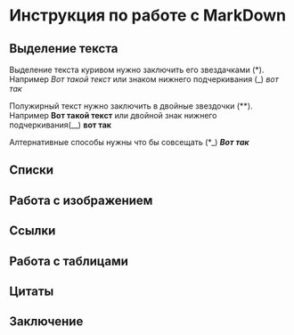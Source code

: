 # Инструкция по работе с MarkDown

## Выделение текста

Выделение текста куривом нужно заключить его звездачками (*). Например *Вот такой текст* или знаком нижнего подчеркивания (_) _вот так_

Полужирный текст нужно заключить в двойные звездочки (**). Например **Вот такой текст** или двойной знак нижнего подчеркивания(__) __вот так__

Алтернативные способы нужны что бы совсещать (*_)  **_Вот так_**

## Списки

## Работа с изображением

## Ссылки

## Работа с таблицами

## Цитаты

## Заключение